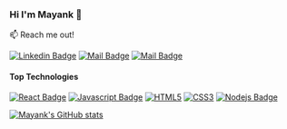 ### Hi I'm Mayank 👋

<!--
**NOOBthDUDE/NOOBthDUDE** is a ✨ _special_ ✨ repository because its `README.md` (this file) appears on your GitHub profile.

Here are some ideas to get you started:

- 🔭 I’m currently working on ...
- 🌱 I’m currently learning ...
- 👯 I’m looking to collaborate on ...
- 🤔 I’m looking for help with ...
- 💬 Ask me about ...
- 📫 How to reach me: ...
- 😄 Pronouns: ...
- ⚡ Fun fact: ...
-->
:mailbox: Reach me out!

[![Linkedin Badge](https://img.shields.io/badge/-Mayank-0e76a8?style=flat&labelColor=0e76a8&logo=linkedin&logoColor=white)](https://www.linkedin.com/in/mayank-shekhar-b1b589203/) [![Mail Badge](https://img.shields.io/badge/-@_diablo_.__-e84393?style=flat&labelColor=e84393&logo=instagram&logoColor=white)](https://www.instagram.com/_diablo_.__/) [![Mail Badge](https://img.shields.io/badge/-mayankshekhar-c0392b?style=flat&labelColor=c0392b&logo=gmail&logoColor=white)](mailto:mayankshekharntrms1@gmail.com)

#### Top Technologies

<!-- TODO: Make technologies links takes you to repositories -->

[![React Badge](https://img.shields.io/badge/-React-61DBFB?style=for-the-badge&labelColor=black&logo=react&logoColor=61DBFB)](#) [![Javascript Badge](https://img.shields.io/badge/-Javascript-F0DB4F?style=for-the-badge&labelColor=black&logo=javascript&logoColor=F0DB4F)](#) [![HTML5](https://img.shields.io/badge/html5-%23E34F26.svg?style=for-the-badge&logo=html5&logoColor=white)](#) [![CSS3](https://img.shields.io/badge/css3-%231572B6.svg?style=for-the-badge&logo=css3&logoColor=white)](#) [![Nodejs Badge](https://img.shields.io/badge/-Nodejs-3C873A?style=for-the-badge&labelColor=black&logo=node.js&logoColor=3C873A)](#)

[![Mayank's GitHub stats](https://github-readme-stats.vercel.app/api?username=NOOBthDUDE&show_icons=true&theme=radical)](#)

